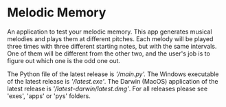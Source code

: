 # Melodic Memory

An application to test your melodic memory. This app generates musical melodies and plays them at different pitches.
Each melody will be played three times with three different starting notes, but with the same intervals. One of them will be different from the other two, and the user's job is to figure out which one is the odd one out.

The Python file of the latest release is *'/main.py'.* 
The Windows executable of the latest release is *'/latest.exe'*.
The Darwin (MacOS) application of the latest release is *'/latest-darwin/latest.dmg'*.
For all releases please see 'exes', 'apps' or 'pys' folders.